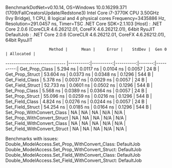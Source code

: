 
BenchmarkDotNet=v0.10.14, OS=Windows 10.0.16299.371 (1709/FallCreatorsUpdate/Redstone3)
Intel Core i7-3770K CPU 3.50GHz (Ivy Bridge), 1 CPU, 8 logical and 4 physical cores
Frequency=3435886 Hz, Resolution=291.0457 ns, Timer=TSC
.NET Core SDK=2.1.103
  [Host]     : .NET Core 2.0.6 (CoreCLR 4.6.26212.01, CoreFX 4.6.26212.01), 64bit RyuJIT
  DefaultJob : .NET Core 2.0.6 (CoreCLR 4.6.26212.01, CoreFX 4.6.26212.01), 64bit RyuJIT


                       Method |      Mean |     Error |    StdDev |  Gen 0 | Allocated |
----------------------------- |----------:|----------:|----------:|-------:|----------:|
               Get_Prop_Class |  5.294 ns | 0.0117 ns | 0.0104 ns | 0.0057 |      24 B |
              Get_Prop_Struct | 53.604 ns | 0.0373 ns | 0.0348 ns | 0.1296 |     544 B |
              Get_Field_Class |  5.378 ns | 0.0037 ns | 0.0029 ns | 0.0057 |      24 B |
             Get_Field_Struct | 52.733 ns | 0.0601 ns | 0.0502 ns | 0.1296 |     544 B |
               Set_Prop_Class |  5.568 ns | 0.0389 ns | 0.0364 ns | 0.0057 |      24 B |
              Set_Prop_Struct | 55.096 ns | 0.0259 ns | 0.0216 ns | 0.1296 |     544 B |
              Set_Field_Class |  4.824 ns | 0.0276 ns | 0.0244 ns | 0.0057 |      24 B |
             Set_Field_Struct | 54.254 ns | 0.0185 ns | 0.0164 ns | 0.1296 |     544 B |
   Set_Prop_WithConvert_Class |        NA |        NA |        NA |    N/A |       N/A |
  Set_Prop_WithConvert_Struct |        NA |        NA |        NA |    N/A |       N/A |
  Set_Field_WithConvert_Class |        NA |        NA |        NA |    N/A |       N/A |
 Set_Field_WithConvert_Struct |        NA |        NA |        NA |    N/A |       N/A |

Benchmarks with issues:
  Double_ModelAccess.Set_Prop_WithConvert_Class: DefaultJob
  Double_ModelAccess.Set_Prop_WithConvert_Struct: DefaultJob
  Double_ModelAccess.Set_Field_WithConvert_Class: DefaultJob
  Double_ModelAccess.Set_Field_WithConvert_Struct: DefaultJob

